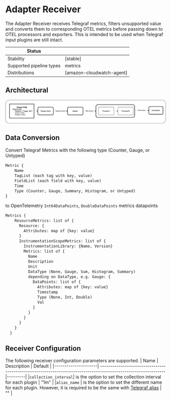 # Adapter Receiver

The Adapter Receiver receives Telegraf metrics, filters unsupported value
and converts them to corresponding OTEL metrics before passing down to
OTEL processors and exporters. This is intended to be used when Telegraf 
input plugins are still intact.

| Status                   |                          |
| ------------------------ |--------------------------|
| Stability                | [stable]                 |
| Supported pipeline types | metrics                  |
| Distributions            | [amazon-cloudwatch-agent]|


## Architectural
![](Architectural.png)

## Data Conversion
Convert Telegraf Metrics with the following type (Counter, Gauge, or Untyped) 
```
Metric {
    Name
    TagList (each tag with key, value)
    FieldList (each field with key, value) 
    Time
    Type (Counter, Gauge, Summary, Histogram, or Untyped)
}
```

to OpenTelemetry ```Int64DataPoints```, ```DoubleDataPoints``` metrics datapoints
```
Metrics {
    ResourceMetrics: list of {
      Resource: {
        Attributes: map of {key: value}
      }
      InstrumentationScopeMetrics: list of {
        InstrumentationLibrary: {Name, Version}
        Metrics: list of {
          Name
          Description
          Unit
          DataType (None, Gauge, Sum, Histogram, Summary)
          depending on DataType, e.g. Gauge: {
            DataPoints: list of {
              Attributes: map of {key: value}
              Timestamp
              Type (None, Int, Double)
              Val
            }
          }
        }
      }
    }
  }
```

## Receiver Configuration

The following receiver configuration parameters are supported.
| Name                | Description                                                                                                   | Default |
|---------------------| --------------------------------------------------------------------------------------------------------------|---------|
|`collection_interval`| is the option to set the collection interval for each plugin                                                  | "1m"    |
|`alias_name`         | is the option to set the different name for each plugin. However, it is required to be the same with [Telegraf alias](https://github.com/influxdata/telegraf/blob/0fbe0b39687789b82438c9d300d8d8b470488acd/docs/CONFIGURATION.md#input-plugins)                                                                                                                     | ""      |         